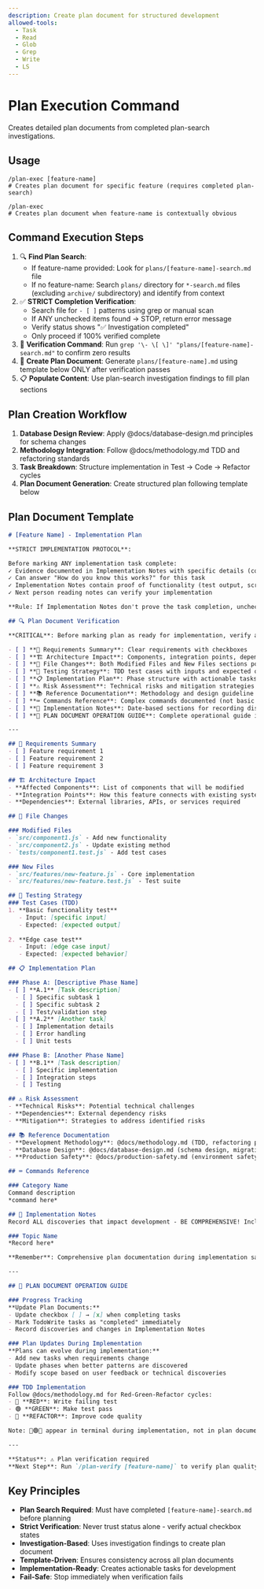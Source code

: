 ```yaml
---
description: Create plan document for structured development
allowed-tools:
  - Task
  - Read
  - Glob
  - Grep
  - Write
  - LS
---
```


# Plan Execution Command

Creates detailed plan documents from completed plan-search investigations.

## Usage

```
/plan-exec [feature-name]
# Creates plan document for specific feature (requires completed plan-search)

/plan-exec
# Creates plan document when feature-name is contextually obvious
```

## Command Execution Steps

1. 🔍 **Find Plan Search**: 
   - If feature-name provided: Look for `plans/[feature-name]-search.md` file
   - If no feature-name: Search `plans/` directory for `*-search.md` files (excluding `archive/` subdirectory) and identify from context
2. ✅ **STRICT Completion Verification**: 
   - Search file for `- [ ]` patterns using grep or manual scan
   - If ANY unchecked items found → STOP, return error message
   - Verify status shows "✅ Investigation completed" 
   - Only proceed if 100% verified complete
3. 🔎 **Verification Command**: Run `grep '\- \[ \]' "plans/[feature-name]-search.md"` to confirm zero results
4. 📝 **Create Plan Document**: Generate `plans/[feature-name].md` using template below ONLY after verification passes
5. 📋 **Populate Content**: Use plan-search investigation findings to fill plan sections

## Plan Creation Workflow

1. **Database Design Review**: Apply @docs/database-design.md principles for schema changes
2. **Methodology Integration**: Follow @docs/methodology.md TDD and refactoring standards
3. **Task Breakdown**: Structure implementation in Test → Code → Refactor cycles
4. **Plan Document Generation**: Create structured plan following template below

## Plan Document Template

```markdown
# [Feature Name] - Implementation Plan

**STRICT IMPLEMENTATION PROTOCOL**:

Before marking ANY implementation task complete:
✓ Evidence documented in Implementation Notes with specific details (code snippets, test results, file paths)
✓ Can answer "How do you know this works?" for this task
✓ Implementation Notes contain proof of functionality (test output, screenshots, working code)
✓ Next person reading notes can verify your implementation

**Rule: If Implementation Notes don't prove the task completion, uncheck the box**

## 🔍 Plan Document Verification

**CRITICAL**: Before marking plan as ready for implementation, verify all sections are present:

- [ ] **📄 Requirements Summary**: Clear requirements with checkboxes
- [ ] **🏗️ Architecture Impact**: Components, integration points, dependencies documented
- [ ] **📁 File Changes**: Both Modified Files and New Files sections populated
- [ ] **🧪 Testing Strategy**: TDD test cases with inputs and expected outputs
- [ ] **📋 Implementation Plan**: Phase structure with actionable tasks
- [ ] **⚠️ Risk Assessment**: Technical risks and mitigation strategies
- [ ] **📚 Reference Documentation**: Methodology and design guideline references
- [ ] **⌨️ Commands Reference**: Complex commands documented (not basic ones)
- [ ] **📝 Implementation Notes**: Date-based sections for recording discoveries
- [ ] **📖 PLAN DOCUMENT OPERATION GUIDE**: Complete operational guide included

---

## 📄 Requirements Summary
- [ ] Feature requirement 1
- [ ] Feature requirement 2
- [ ] Feature requirement 3

## 🏗️ Architecture Impact
- **Affected Components**: List of components that will be modified
- **Integration Points**: How this feature connects with existing systems
- **Dependencies**: External libraries, APIs, or services required

## 📁 File Changes

### Modified Files
- `src/component1.js` - Add new functionality
- `src/component2.js` - Update existing method
- `tests/component1.test.js` - Add test cases

### New Files
- `src/features/new-feature.js` - Core implementation
- `src/features/new-feature.test.js` - Test suite

## 🧪 Testing Strategy
### Test Cases (TDD)
1. **Basic functionality test**
   - Input: [specific input]
   - Expected: [expected output]
   
2. **Edge case test**
   - Input: [edge case input]
   - Expected: [expected behavior]

## 📋 Implementation Plan

### Phase A: [Descriptive Phase Name]
- [ ] **A.1** [Task description]
  - [ ] Specific subtask 1
  - [ ] Specific subtask 2
  - [ ] Test/validation step
- [ ] **A.2** [Another task]
  - [ ] Implementation details
  - [ ] Error handling
  - [ ] Unit tests

### Phase B: [Another Phase Name]  
- [ ] **B.1** [Task description]
  - [ ] Specific implementation
  - [ ] Integration steps
  - [ ] Testing

## ⚠️ Risk Assessment
- **Technical Risks**: Potential technical challenges
- **Dependencies**: External dependency risks
- **Mitigation**: Strategies to address identified risks

## 📚 Reference Documentation
- **Development Methodology**: @docs/methodology.md (TDD, refactoring principles)
- **Database Design**: @docs/database-design.md (schema design, migration guidelines)
- **Production Safety**: @docs/production-safety.md (environment safety protocol, incident prevention)

## ⌨️ Commands Reference

### Category Name
Command description
*command here*

## 📝 Implementation Notes
Record ALL discoveries that impact development - BE COMPREHENSIVE! Include technical details, code snippets, command outputs, error solutions, performance insights, useful patterns, shortcuts, unsolved issues, failed approaches, and any knowledge that helps future implementation. Document complete context to preserve knowledge across sessions.

### Topic Name
*Record here*

**Remember**: Comprehensive plan documentation during implementation saves multiples of that time in future development and maintenance.

---

## 📖 PLAN DOCUMENT OPERATION GUIDE

### Progress Tracking
**Update Plan Documents:**
- Update checkbox [ ] → [x] when completing tasks
- Mark TodoWrite tasks as "completed" immediately
- Record discoveries and changes in Implementation Notes

### Plan Updates During Implementation
**Plans can evolve during implementation:**
- Add new tasks when requirements change
- Update phases when better patterns are discovered
- Modify scope based on user feedback or technical discoveries

### TDD Implementation
Follow @docs/methodology.md for Red-Green-Refactor cycles:
- 🔴 **RED**: Write failing test
- 🟢 **GREEN**: Make test pass  
- 🔵 **REFACTOR**: Improve code quality

Note: 🔴🟢🔵 appear in terminal during implementation, not in plan documents

---

**Status**: ⚠️ Plan verification required  
**Next Step**: Run `/plan-verify [feature-name]` to verify plan quality
```

## Key Principles

- **Plan Search Required**: Must have completed `[feature-name]-search.md` before planning
- **Strict Verification**: Never trust status alone - verify actual checkbox states
- **Investigation-Based**: Uses investigation findings to create plan document
- **Template-Driven**: Ensures consistency across all plan documents
- **Implementation-Ready**: Creates actionable tasks for development
- **Fail-Safe**: Stop immediately when verification fails